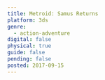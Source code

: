 ```yaml
---
title: Metroid: Samus Returns
platform: 3ds
genre:
  - action-adventure
digital: false
physical: true
guide: false
pending: false
posted: 2017-09-15
---
```

